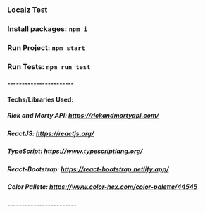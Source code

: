 ### Localz Test

### Install packages: `npm i`

### Run Project: `npm start`

### Run Tests: `npm run test`

#### -----------------------

#### Techs/Libraries Used:

##### Rick and Morty API: https://rickandmortyapi.com/

##### ReactJS: https://reactjs.org/

##### TypeScript: https://www.typescriptlang.org/

##### React-Bootstrap: https://react-bootstrap.netlify.app/

##### Color Pallete: https://www.color-hex.com/color-palette/44545

#### ------------------------
